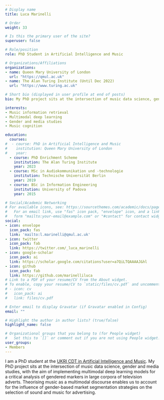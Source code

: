 ```yaml
---
# Display name
title: Luca Marinelli

# Order
weight: 33

# Is this the primary user of the site?
superuser: false

# Role/position
role: PhD Student in Artificial Intelligence and Music

# Organizations/Affiliations
organizations:
- name: Queen Mary University of London
  url: "https://qmul.ac.uk"
- name: The Alan Turing Institute (Until Dec 2022)
  url: "https://www.turing.ac.uk"

# Short bio (displayed in user profile at end of posts)
bio: My PhD project sits at the intersection of music data science, gender and media studies.

interests:
- Music information retrieval
- Multimodal deep learning
- Gender and media studies
- Music cognition

education:
  courses:
#  - course: PhD in Artificial Intelligence and Music
#    institution: Queen Mary University of London
#    year: 
  - course: PhD Enrichment Scheme
    institution: The Alan Turing Institute
    year: 2023
  - course: MSc in Audiokommunikation und -technologie
    institution: Technische Universität Berlin
    year: 2019
  - course: BSc in Information Engineering
    institution: University of Padova
    year: 2015

# Social/Academic Networking
# For available icons, see: https://sourcethemes.com/academic/docs/page-builder/#icons
#   For an email link, use "fas" icon pack, "envelope" icon, and a link in the
#   form "mailto:your-email@example.com" or "#contact" for contact widget.
social:
- icon: envelope
  icon_pack: fas
  link: 'mailto:l.marinelli@qmul.ac.uk'
- icon: twitter
  icon_pack: fab
  link: https://twitter.com/_luca_marinelli
- icon: google-scholar
  icon_pack: ai
  link: https://scholar.google.com/citations?user=a7QiLTQAAAAJ&hl
- icon: github
  icon_pack: fab
  link: https://github.com/marinelliluca
# Link to a PDF of your resume/CV from the About widget.
# To enable, copy your resume/CV to `static/files/cv.pdf` and uncomment the lines below.
# - icon: cv
#   icon_pack: ai
#   link: files/cv.pdf

# Enter email to display Gravatar (if Gravatar enabled in Config)
email: ""

# Highlight the author in author lists? (true/false)
highlight_name: false

# Organizational groups that you belong to (for People widget)
#   Set this to `[]` or comment out if you are not using People widget.
user_groups:
- Members
---
```


I am a PhD student at the [UKRI CDT in Artificial Intelligence and Music](https://www.aim.qmul.ac.uk). My PhD project sits at the intersection of music data science, gender and media studies, with the aim of implementing multimodal deep learning models for a critical analysis of gendered markers in large corpora of television adverts. Theorising music as a multimodal discourse enables us to account for the influence of gender-based market segmentation strategies on the selection of sound and music for advertising.
